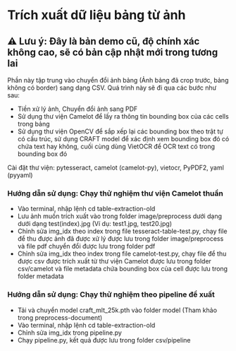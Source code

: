 # Trích xuất dữ liệu bảng từ ảnh

## ⚠️ Lưu ý: Đây là bản demo cũ, độ chính xác không cao, sẽ có bản cập nhật mới trong tương lai

Phần này tập trung vào chuyển đổi ảnh bảng (Ảnh bảng đã crop trước, bảng không có border) sang dạng CSV. Quá trình này sẽ đi qua các bước như sau:
- Tiền xử lý ảnh, Chuyển đổi ảnh sang PDF
- Sử dụng thư viện Camelot để lấy ra thông tin bounding box của các cells trong bảng
- Sử dụng thư viện OpenCV để sắp xếp lại các bounding box theo trật tự có cấu trúc, sử dụng CRAFT model để xác định xem bounding box đó có chứa text hay không, cuối cùng dùng VietOCR để OCR text có trong bounding box đó

Cài đặt thư viện: pytesseract, camelot (camelot-py), vietocr, PyPDF2, yaml (pyyaml)

### Hướng dẫn sử dụng: Chạy thử nghiệm thư viện Camelot thuần
- Vào terminal, nhập lệnh cd table-extraction-old
- Lưu ảnh muốn trích xuất vào trong folder image/preprocess dưới dạng dưới dạng test(index).jpg (Ví dụ: test1.jpg, test20.jpg)
- Chỉnh sửa img_idx theo index trong file tesseract-table-test.py, chạy file để thu được ảnh đã được xử lý được lưu trong folder image/preprocess và file pdf chuyển đổi được lưu trong folder pdf
- Chỉnh sửa img_idx theo index trong file camelot-test.py, chạy file để thu được csv được trích xuất từ thư viện Camelot được lưu trong folder csv/camelot và file metadata chứa bounding box của cell được lưu trong folder metadata

### Hướng dẫn sử dụng: Chạy thử nghiệm theo pipeline đề xuất
- Tải và chuyển model craft_mlt_25k.pth vào folder model (Tham khảo trong preprocess-document)
- Vào terminal, nhập lệnh cd table-extraction-old
- Chỉnh sửa img_idx trong pipeline.py
- Chạy pipeline.py, kết quả được lưu trong folder csv/pipeline